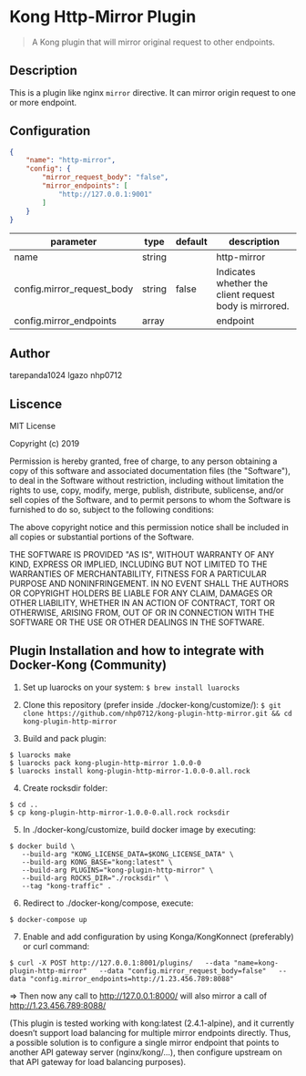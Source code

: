 # Kong Http-Mirror Plugin


> A Kong plugin that will mirror original request to other endpoints.

## Description


This is a plugin like nginx ```mirror``` directive. It can mirror origin request to one or more endpoint.

## Configuration


```json
{
    "name": "http-mirror",
    "config": {
        "mirror_request_body": "false",
        "mirror_endpoints": [
            "http://127.0.0.1:9001"
        ]
    }
}
```

| parameter                  | type   | default | description |  
| ----------                 | ----   |  ------ | ------------|
| name                       | string |         | http-mirror |  
| config.mirror_request_body | string | false   | Indicates whether the client request body is mirrored. |  
| config.mirror_endpoints    | array  |         | endpoint |  



## Author

tarepanda1024
lgazo
nhp0712

## Liscence


MIT License

Copyright (c) 2019 

Permission is hereby granted, free of charge, to any person obtaining a copy
of this software and associated documentation files (the "Software"), to deal
in the Software without restriction, including without limitation the rights
to use, copy, modify, merge, publish, distribute, sublicense, and/or sell
copies of the Software, and to permit persons to whom the Software is
furnished to do so, subject to the following conditions:

The above copyright notice and this permission notice shall be included in all
copies or substantial portions of the Software.

THE SOFTWARE IS PROVIDED "AS IS", WITHOUT WARRANTY OF ANY KIND, EXPRESS OR
IMPLIED, INCLUDING BUT NOT LIMITED TO THE WARRANTIES OF MERCHANTABILITY,
FITNESS FOR A PARTICULAR PURPOSE AND NONINFRINGEMENT. IN NO EVENT SHALL THE
AUTHORS OR COPYRIGHT HOLDERS BE LIABLE FOR ANY CLAIM, DAMAGES OR OTHER
LIABILITY, WHETHER IN AN ACTION OF CONTRACT, TORT OR OTHERWISE, ARISING FROM,
OUT OF OR IN CONNECTION WITH THE SOFTWARE OR THE USE OR OTHER DEALINGS IN THE
SOFTWARE.


## Plugin Installation and how to integrate with Docker-Kong (Community)

1. Set up luarocks on your system:
```$ brew install luarocks```

2. Clone this repository (prefer inside ./docker-kong/customize/):
```$ git clone https://github.com/nhp0712/kong-plugin-http-mirror.git && cd kong-plugin-http-mirror```

3. Build and pack plugin:
```
$ luarocks make
$ luarocks pack kong-plugin-http-mirror 1.0.0-0
$ luarocks install kong-plugin-http-mirror-1.0.0-0.all.rock 
```

4. Create rocksdir folder:
```
$ cd ..
$ cp kong-plugin-http-mirror-1.0.0-0.all.rock rocksdir
```
5. In ./docker-kong/customize, build docker image by executing:
```
$ docker build \
   --build-arg "KONG_LICENSE_DATA=$KONG_LICENSE_DATA" \
   --build-arg KONG_BASE="kong:latest" \
   --build-arg PLUGINS="kong-plugin-http-mirror" \
   --build-arg ROCKS_DIR="./rocksdir" \
   --tag "kong-traffic" .
```
6. Redirect to ./docker-kong/compose, execute:
```
$ docker-compose up
```
7. Enable and add configuration by using Konga/KongKonnect (preferably) or curl command:
```
$ curl -X POST http://127.0.0.1:8001/plugins/   --data "name=kong-plugin-http-mirror"   --data "config.mirror_request_body=false"   --data "config.mirror_endpoints=http://1.23.456.789:8088"
```
=> Then now any call to http://127.0.0.1:8000/<any-api> will also mirror a call of http://1.23.456.789:8088/<any-api>
    

(This plugin is tested working with kong:latest (2.4.1-alpine), and it currently doesn’t support load balancing for multiple mirror endpoints directly. Thus, a possible solution is to configure a single mirror endpoint that points to another API gateway server (nginx/kong/...), then configure upstream on that API gateway for load balancing purposes).

